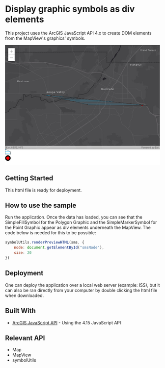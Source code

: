 # Display graphic symbols as div elements

This project uses the ArcGIS JavaScript API 4.x to create DOM elements from the MapView's graphics' symbols.

<img src="symbol-to-div.png" width="600"/>

## Getting Started

This html file is ready for deployment.

## How to use the sample

Run the application.
Once the data has loaded, you can see that the SimpleFillSymbol for the Polygon Graphic and the SimpleMarkerSymbol for the Point Graphic appear as div elements underneath the MapView. The code below is needed for this to be possible:
```javascript
symbolUtils.renderPreviewHTML(sms, {
    node: document.getElementById("smsNode"),
    size: 20
})
```

## Deployment
One can deploy the application over a local web server (example: ISS), but it can also be ran directly from your computer by double clicking the html file when downloaded.

## Built With

* [ArcGIS JavaScript API](https://developers.arcgis.com/javascript/) - Using the 4.15 JavaScript API

## Relevant API
* Map
* MapView
* symbolUtils
